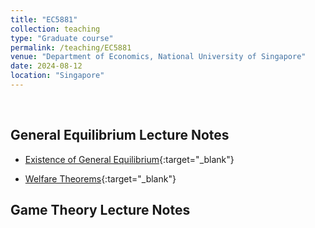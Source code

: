 ```yaml
---
title: "EC5881"
collection: teaching
type: "Graduate course"
permalink: /teaching/EC5881
venue: "Department of Economics, National University of Singapore"
date: 2024-08-12
location: "Singapore"
---
```



<br />

## General Equilibrium Lecture Notes

* [Existence of General Equilibrium](/files/equilibrium_existence.pdf){:target="_blank"}  

* [Welfare Theorems](/files/welfare_theorem.pdf){:target="_blank"} 


## Game Theory Lecture Notes

<!-- Heading 1
======

Heading 2
======

Heading 3
====== -->